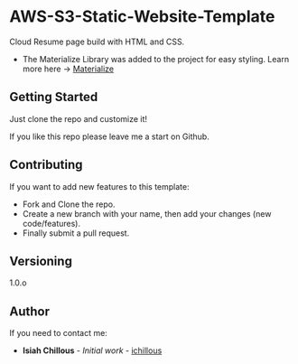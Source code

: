 # AWS-S3-Static-Website-Template

Cloud Resume page build with HTML and CSS.

- The Materialize Library was added to the project for easy styling.
Learn more here -> [Materialize](https://materializecss.com/getting-started.html)

## Getting Started

Just clone the repo and customize it!

If you like this repo please leave me a start on Github.

## Contributing

If you want to add new features to this template:

- Fork and Clone the repo.
- Create a new branch with your name, then add your changes (new code/features).
- Finally submit a pull request.

## Versioning

1.0.o

## Author

If you need to contact me:

- **Isiah Chillous** - _Initial work_ - [ichillous](https://www.linkedin.com/in/isiah-chillous/)
